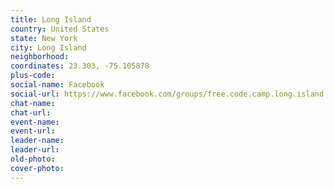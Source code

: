 ```yaml
---
title: Long Island
country: United States
state: New York
city: Long Island
neighborhood: 
coordinates: 23.303, -75.105878
plus-code:
social-name: Facebook
social-url: https://www.facebook.com/groups/free.code.camp.long.island.ny
chat-name:
chat-url:
event-name:
event-url:
leader-name:
leader-url:
old-photo: 
cover-photo:
---
```


